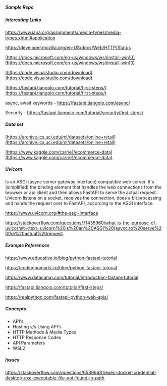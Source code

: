 ##### Sample Repo

##### Interesting Links

https://www.iana.org/assignments/media-types/media-types.xhtml#application

https://developer.mozilla.org/en-US/docs/Web/HTTP/Status

[https://docs.microsoft.com/en-us/windows/wsl/install-win10](https://docs.microsoft.com/en-us/windows/wsl/install-win10)

[https://code.visualstudio.com/download](https://code.visualstudio.com/download)

[https://fastapi.tiangolo.com/tutorial/first-steps/](https://fastapi.tiangolo.com/tutorial/first-steps/)

async, await keywords - https://fastapi.tiangolo.com/async/

Security - https://fastapi.tiangolo.com/tutorial/security/first-steps/

##### Data set

[https://archive.ics.uci.edu/ml/datasets/online+retail](https://archive.ics.uci.edu/ml/datasets/online+retail)

[https://www.kaggle.com/carrie1/ecommerce-data](https://www.kaggle.com/carrie1/ecommerce-data)

##### Uvicorn

Is an ASGI (async server gateway interface) compatible web server. It's (simplified) the binding element that  handles the web connections from the browser or api client and then allows FastAPI to serve the actual request. Uvicorn listens on a socket, receives the connection, does a bit processing and hands the request over to FastAPI, according to the ASGI interface.

https://www.uvicorn.org/#the-asgi-interface

https://stackoverflow.com/questions/71435960/what-is-the-purpose-of-uvicorn#:~:text=uvicorn%20is%20an%20ASGI%20(async,to%20serve%20the%20actual%20request.

##### Example References

https://www.educative.io/blog/python-fastapi-tutorial

https://codingnomads.co/blog/python-fastapi-tutorial

https://www.datacamp.com/tutorial/introduction-fastapi-tutorial

https://fastapi.tiangolo.com/tutorial/first-steps/

https://realpython.com/fastapi-python-web-apis/

##### Concepts

* API's
* Hosting v/s Using API's
* HTTP Methods & Media Types
* HTTP Response Codes
* API Parameters
* WSL2

##### Issues

https://stackoverflow.com/questions/65896681/exec-docker-credential-desktop-exe-executable-file-not-found-in-path
